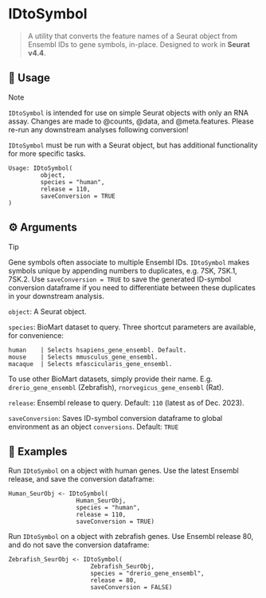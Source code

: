 # IDtoSymbol
> A utility that converts the feature names of a Seurat object from Ensembl IDs to gene symbols, in-place. Designed to work in **Seurat v4.4**.
  
## 🔧 Usage 
> [!NOTE]
> `IDtoSymbol` is intended for use on simple Seurat objects with only an RNA assay. Changes are made to @counts, @data, and @meta.features. Please re-run any downstream analyses following conversion!

`IDtoSymbol` must be run with a Seurat object, but has additional functionality for more specific tasks.
```
Usage: IDtoSymbol(
         object,
         species = "human",
         release = 110,
         saveConversion = TRUE
)
```
  
## ⚙️ Arguments
> [!TIP]
> Gene symbols often associate to multiple Ensembl IDs. `IDtoSymbol` makes symbols unique by appending numbers to duplicates, e.g. 7SK, 7SK.1, 7SK.2. Use `saveConversion = TRUE` to save the generated ID-symbol conversion dataframe if you need to differentiate between these duplicates in your downstream analysis.

`object`: A Seurat object.

`species`: BioMart dataset to query. Three shortcut parameters are available, for convenience:

```
human    | Selects hsapiens_gene_ensembl. Default.
mouse    | Selects mmusculus_gene_ensembl.
macaque  | Selects mfascicularis_gene_ensembl.
```
To use other BioMart datasets, simply provide their name. E.g. `drerio_gene_ensembl` (Zebrafish), `rnorvegicus_gene_ensembl` (Rat).

`release`: Ensembl release to query. Default: `110` (latest as of Dec. 2023).

`saveConversion`: Saves ID-symbol conversion dataframe to global environment as an object `conversions`. Default: `TRUE`
  
## 📖 Examples
Run `IDtoSymbol` on a object with human genes. Use the latest Ensembl release, and save the conversion dataframe:
```
Human_SeurObj <- IDtoSymbol(
                   Human_SeurObj,
                   species = "human",
                   release = 110,
                   saveConversion = TRUE)
```
Run `IDtoSymbol` on a object with zebrafish genes. Use Ensembl release 80, and do not save the conversion dataframe:
```
Zebrafish_SeurObj <- IDtoSymbol(
                       Zebrafish_SeurObj,
                       species = "drerio_gene_ensembl",
                       release = 80,
                       saveConversion = FALSE)      
```
